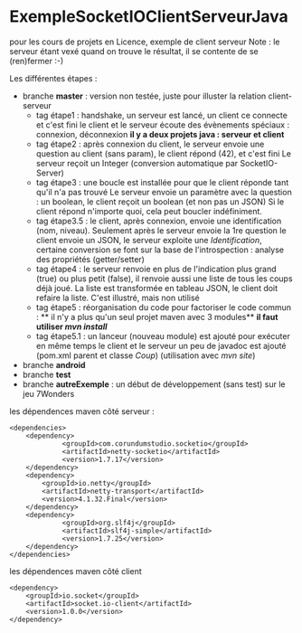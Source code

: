 # ExempleSocketIOClientServeurJava
pour les cours de projets en Licence, exemple de client serveur
Note : le serveur étant vexé quand on trouve le résultat, il se contente de se (ren)fermer :-)

Les différentes étapes : 
* branche **master** : version non testée, juste pour illuster la relation client-serveur
    * tag étape1 : handshake, un serveur est lancé, un client ce connecte et c'est fini
    le client et le serveur écoute des évènements spéciaux : connexion, déconnexion
    **il y a deux projets java : serveur et client**
    * tag étape2 : après connexion du client, le serveur envoie une question au client (sans param), le client répond (42), et c'est fini
    Le serveur reçoit un Integer (conversion automatique par SocketIO-Server)
    * tag étape3 : une boucle est installée pour que le client réponde tant qu'il n'a pas trouvé
    Le serveur envoie un paramètre avec la question : un boolean, le client reçoit un boolean (et non pas un JSON)
    Si le client répond n'importe quoi, cela peut boucler indéfiniment. 
    * tag étape3.5 : le client, après connexion, envoie une identification (nom, niveau). Seulement après le serveur envoie la 1re question
    le client envoie un JSON, le serveur exploite une _Identification_, certaine conversion se font sur la base de l'introspection : analyse des propriétés (getter/setter)
    * tag étape4 : le serveur renvoie en plus de l'indication plus grand (true) ou plus petit (false), il renvoie aussi une liste de tous les coups déjà joué. La liste est transformée en tableau JSON, le client doit refaire la liste. C'est illustré, mais non utilisé
    * tag étape5 : réorganisation du code pour factoriser le code commun : 
    ** il n'y a plus qu'un seul projet maven avec 3 modules**
    **il faut utiliser _mvn install_**
    * tag étape5.1 : un lanceur (nouveau module) est ajouté pour exécuter en même temps le client et le serveur
    un peu de javadoc est ajouté (pom.xml parent et classe _Coup_) (utilisation avec _mvn site_)
* branche **android**
* branche **test**
* branche **autreExemple** : un début de développement (sans test) sur le jeu 7Wonders

les dépendences maven côté serveur : 
```
<dependencies>
	<dependency>
     		 <groupId>com.corundumstudio.socketio</groupId>
     		 <artifactId>netty-socketio</artifactId>
     		 <version>1.7.17</version>
  	</dependency>
	<dependency>
		<groupId>io.netty</groupId>
		<artifactId>netty-transport</artifactId>
		<version>4.1.32.Final</version>
	</dependency>
  	<dependency>
     		 <groupId>org.slf4j</groupId>
     		 <artifactId>slf4j-simple</artifactId>
     		 <version>1.7.25</version>
  	</dependency> 
</dependencies>
```

les dépendences maven côté client
```
<dependency> 
    <groupId>io.socket</groupId>
    <artifactId>socket.io-client</artifactId>
    <version>1.0.0</version>
</dependency>   
```
